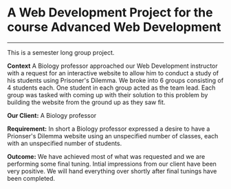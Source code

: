 # A Web Development Project for the course Advanced Web Development
<hr/>

This is a semester long group project.

<b>Context</b> A Biology professor approached our Web Development instructor with a request for an interactive website to allow him to conduct a study of his students using Prisoner's Dilemma. We broke into 6 groups consisting of 4 students each. One student in each group acted as the team lead. Each group was tasked with coming up with their solution to this problem by building the website from the ground up as they saw fit.

<b>Our Client:</b> A Biology professor

<b>Requirement:</b> In short a Biology professor expressed a desire to have a Prionser's Dilemma website using an unspecified number of classes, each with an unspecified number of students.

<b>Outcome:</b>
We have achieved most of what was requested and we are performing some final tuning. Intial impressions from our client have been very positive. We will hand everything over shortly after final tunings have been completed.

